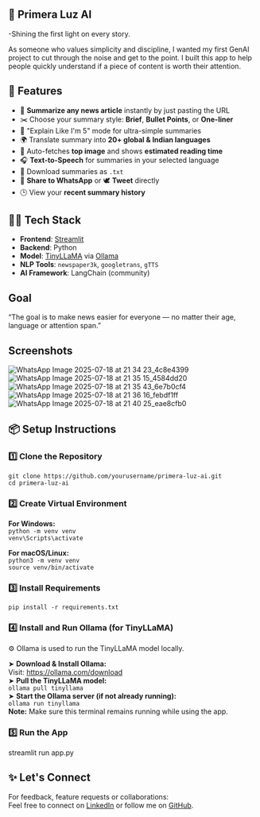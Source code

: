 ## 🌅 Primera Luz AI 
-Shining the first light on every story.

As someone who values simplicity and discipline, I wanted my first GenAI project to cut through the noise and get to the point. I built this app to help people quickly understand if a piece of content is worth their attention.

## 🚀 Features

- 📰 **Summarize any news article** instantly by just pasting the URL
- ✂️ Choose your summary style: **Brief**, **Bullet Points**, or **One-liner**
- 👶 "Explain Like I'm 5" mode for ultra-simple summaries
- 🌍 Translate summary into **20+ global & Indian languages**
- 📸 Auto-fetches **top image** and shows **estimated reading time**
- 🎧 **Text-to-Speech** for summaries in your selected language
- 📂 Download summaries as `.txt`
- 📱 **Share to WhatsApp** or 🕊 **Tweet** directly
- 🕒 View your **recent summary history**

## 🧑‍💻 Tech Stack

- **Frontend**: [Streamlit](https://streamlit.io/)
- **Backend**: Python
- **Model**: [TinyLLaMA](https://ollama.com/library/tinyllama) via [Ollama](https://ollama.com/)
- **NLP Tools**: `newspaper3k`, `googletrans`, `gTTS`
- **AI Framework**: LangChain (community)

## Goal
“The goal is to make news easier for everyone — no matter their age, language or attention span.”

## Screenshots

![WhatsApp Image 2025-07-18 at 21 34 23_4c8e4399](https://github.com/user-attachments/assets/270117ef-b6ea-421c-a106-7c3c8852834e)
![WhatsApp Image 2025-07-18 at 21 35 15_4584dd20](https://github.com/user-attachments/assets/d4c634fd-4d53-4dac-a4ec-37ccd1a9c9af)
![WhatsApp Image 2025-07-18 at 21 35 43_6e7b0cf4](https://github.com/user-attachments/assets/7977c1b7-6095-40eb-9a5c-6016457bedfc)
![WhatsApp Image 2025-07-18 at 21 36 16_febdf1ff](https://github.com/user-attachments/assets/2f15e754-4b0f-45b9-8455-768011021c9a)
![WhatsApp Image 2025-07-18 at 21 40 25_eae8cfb0](https://github.com/user-attachments/assets/0236d13b-dff0-42a9-a581-0fd3930012a0)

## 📦 Setup Instructions  

### 1️⃣ Clone the Repository  
`git clone https://github.com/yourusername/primera-luz-ai.git`  
`cd primera-luz-ai`  

### 2️⃣ Create Virtual Environment  
**For Windows:**  
`python -m venv venv`   
`venv\Scripts\activate` 

**For macOS/Linux:**  
`python3 -m venv venv`    
`source venv/bin/activate`  

### 3️⃣ Install Requirements
`pip install -r requirements.txt`

### 4️⃣ Install and Run Ollama (for TinyLLaMA)
⚙️ Ollama is used to run the TinyLLaMA model locally.

➤ **Download & Install Ollama:**  
Visit: https://ollama.com/download  
➤ **Pull the TinyLLaMA model:**  
`ollama pull tinyllama`  
➤ **Start the Ollama server (if not already running):**  
`ollama run tinyllama`   
**Note:** Make sure this terminal remains running while using the app.  

### 5️⃣ Run the App  
streamlit run app.py  

## ✨ Let's Connect

For feedback, feature requests or collaborations:  
Feel free to connect on [LinkedIn](www.linkedin.com/in/k-sindhu-1560a9253) or follow me on [GitHub](https://github.com/KatariSindhu).  

